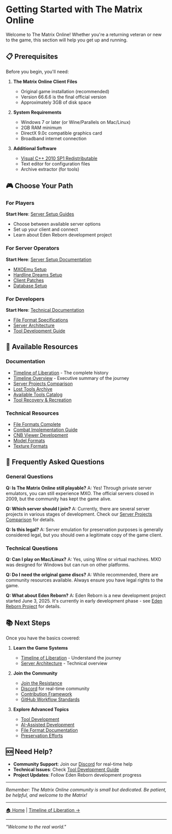 # Getting Started with The Matrix Online

Welcome to The Matrix Online! Whether you're a returning veteran or new to the game, this section will help you get up and running.

## 📋 Prerequisites

Before you begin, you'll need:

1. **The Matrix Online Client Files**
   - Original game installation (recommended)
   - Version 66.6.6 is the final official version
   - Approximately 3GB of disk space

2. **System Requirements**
   - Windows 7 or later (or Wine/Parallels on Mac/Linux)
   - 2GB RAM minimum
   - DirectX 9.0c compatible graphics card
   - Broadband internet connection

3. **Additional Software**
   - [Visual C++ 2010 SP1 Redistributable](https://www.microsoft.com/en-us/download/details.aspx?id=8328)
   - Text editor for configuration files
   - Archive extractor (for tools)

## 🎮 Choose Your Path

### For Players
**Start Here**: [Server Setup Guides](../02-server-setup/index.md)
- Choose between available server options
- Set up your client and connect
- Learn about Eden Reborn development project

### For Server Operators  
**Start Here**: [Server Setup Documentation](../02-server-setup/index.md)
- [MXOEmu Setup](../02-server-setup/mxoemu-setup.md)
- [Hardline Dreams Setup](../02-server-setup/hardline-dreams-setup.md)
- [Client Patches](../02-server-setup/client-patches.md)
- [Database Setup](../02-server-setup/database-setup.md)

### For Developers
**Start Here**: [Technical Documentation](../03-technical/index.md)
- [File Format Specifications](../03-technical/file-formats.md)
- [Server Architecture](../03-technical/server-architecture.md)
- [Tool Development Guide](../04-tools-modding/tool-development-guide.md)

## 🚀 Available Resources

### Documentation
- [Timeline of Liberation](timeline-of-liberation.md) - The complete history
- [Timeline Overview](timeline-overview.md) - Executive summary of the journey
- [Server Projects Comparison](../02-server-setup/server-projects-comparison.md)
- [Lost Tools Archive](../04-tools-modding/lost-tools-archive.md)
- [Available Tools Catalog](../04-tools-modding/available-tools-catalog.md)
- [Tool Recovery & Recreation](../04-tools-modding/tool-recovery-recreation.md)

### Technical Resources
- [File Formats Complete](../03-technical/file-formats-complete.md)
- [Combat Implementation Guide](../03-technical/combat-implementation-guide.md)
- [CNB Viewer Development](../04-tools-modding/cnb-viewer-development.md)
- [Model Formats](../03-technical/model-formats.md)
- [Texture Formats](../03-technical/texture-formats.md)

## 🤔 Frequently Asked Questions

### General Questions

**Q: Is The Matrix Online still playable?**
A: Yes! Through private server emulators, you can still experience MXO. The official servers closed in 2009, but the community has kept the game alive.

**Q: Which server should I join?**
A: Currently, there are several server projects in various stages of development. Check our [Server Projects Comparison](../02-server-setup/server-projects-comparison.md) for details.

**Q: Is this legal?**
A: Server emulation for preservation purposes is generally considered legal, but you should own a legitimate copy of the game client.

### Technical Questions

**Q: Can I play on Mac/Linux?**
A: Yes, using Wine or virtual machines. MXO was designed for Windows but can run on other platforms.

**Q: Do I need the original game discs?**
A: While recommended, there are community resources available. Always ensure you have legal rights to the game.

**Q: What about Eden Reborn?**
A: Eden Reborn is a new development project started June 3, 2025. It's currently in early development phase - see [Eden Reborn Project](../02-server-setup/eden-reborn-success.md) for details.

## 📚 Next Steps

Once you have the basics covered:

1. **Learn the Game Systems**
   - [Timeline of Liberation](timeline-of-liberation.md) - Understand the journey
   - [Server Architecture](../03-technical/server-architecture.md) - Technical overview

2. **Join the Community**
   - [Join the Resistance](../08-community/join-the-resistance.md)
   - [Discord](https://discord.gg/3QXTAGB9) for real-time community
   - [Contribution Framework](../08-community/contribution-framework.md)
   - [GitHub Workflow Standards](../08-community/github-workflow-standards.md)

3. **Explore Advanced Topics**
   - [Tool Development](../04-tools-modding/tool-development-guide.md)
   - [AI-Assisted Development](../04-tools-modding/ai-assisted-development.md)
   - [File Format Documentation](../03-technical/file-formats.md)
   - [Preservation Efforts](../07-preservation/index.md)

## 🆘 Need Help?

- **Community Support**: Join our [Discord](https://discord.gg/3QXTAGB9) for real-time help
- **Technical Issues**: Check [Tool Development Guide](../04-tools-modding/tool-development-guide.md)
- **Project Updates**: Follow Eden Reborn development progress

---

*Remember: The Matrix Online community is small but dedicated. Be patient, be helpful, and welcome to the Matrix!*

---

[🏠 Home](../index.md) | [Timeline of Liberation →](timeline-of-liberation.md)

---

*"Welcome to the real world."*